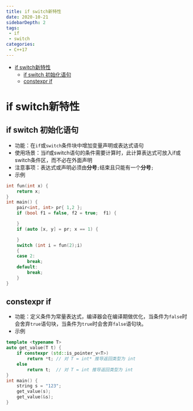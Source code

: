 ```yaml
---
title: if switch新特性
date: 2020-10-21
sidebarDepth: 2
tags:
 - if
 - switch
categories:
 - C++17
---
```

- [if switch新特性](#if-switch新特性)
  - [if switch 初始化语句](#if-switch-初始化语句)
  - [constexpr if](#constexpr-if)
# if switch新特性
## if switch 初始化语句
- 功能：在`if`或`switch`条件块中增加变量声明或表达式语句
- 使用场景：当if或switch语句的条件需要计算时，此计算表达式可放入if或switch条件区，而不必在外面声明
- 注意事项：表达式或声明必须由**分号**`;`结束且只能有一个**分号**`;`
- 示例
```cpp
int fun(int x) {
    return x;
}
int main() {
    pair<int, int> pr{ 1,2 };
    if (bool f1 = false, f2 = true;  f1) {

    }
    if (auto [x, y] = pr; x == 1) {

    }
    switch (int i = fun(2);i)
    {
    case 2:
        break;
    default:
        break;
    }
}
```
## constexpr if
- 功能：定义条件为常量表达式，编译器会在编译期做优化，当条件为`false`时会舍弃`true`语句块，当条件为`true`时会舍弃`false`语句块。
- 示例
```cpp
template <typename T>
auto get_value(T t) {
    if constexpr (std::is_pointer_v<T>)
        return *t; // 对 T = int* 推导返回类型为 int
    else
        return t;  // 对 T = int 推导返回类型为 int
}
int main() {
    string s = "123";
    get_value(s);
    get_value(&s);
}
```